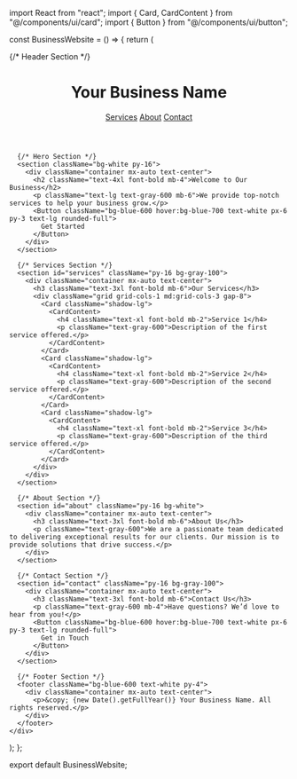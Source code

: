 import React from "react";
import { Card, CardContent } from "@/components/ui/card";
import { Button } from "@/components/ui/button";

const BusinessWebsite = () => {
  return (
    <div className="min-h-screen bg-gray-100">
      {/* Header Section */}
      <header className="bg-blue-600 text-white py-4">
        <div className="container mx-auto flex justify-between items-center">
          <h1 className="text-2xl font-bold">Your Business Name</h1>
          <nav className="space-x-4">
            <a href="#services" className="hover:underline">Services</a>
            <a href="#about" className="hover:underline">About</a>
            <a href="#contact" className="hover:underline">Contact</a>
          </nav>
        </div>
      </header>

      {/* Hero Section */}
      <section className="bg-white py-16">
        <div className="container mx-auto text-center">
          <h2 className="text-4xl font-bold mb-4">Welcome to Our Business</h2>
          <p className="text-lg text-gray-600 mb-6">We provide top-notch services to help your business grow.</p>
          <Button className="bg-blue-600 hover:bg-blue-700 text-white px-6 py-3 text-lg rounded-full">
            Get Started
          </Button>
        </div>
      </section>

      {/* Services Section */}
      <section id="services" className="py-16 bg-gray-100">
        <div className="container mx-auto text-center">
          <h3 className="text-3xl font-bold mb-6">Our Services</h3>
          <div className="grid grid-cols-1 md:grid-cols-3 gap-8">
            <Card className="shadow-lg">
              <CardContent>
                <h4 className="text-xl font-bold mb-2">Service 1</h4>
                <p className="text-gray-600">Description of the first service offered.</p>
              </CardContent>
            </Card>
            <Card className="shadow-lg">
              <CardContent>
                <h4 className="text-xl font-bold mb-2">Service 2</h4>
                <p className="text-gray-600">Description of the second service offered.</p>
              </CardContent>
            </Card>
            <Card className="shadow-lg">
              <CardContent>
                <h4 className="text-xl font-bold mb-2">Service 3</h4>
                <p className="text-gray-600">Description of the third service offered.</p>
              </CardContent>
            </Card>
          </div>
        </div>
      </section>

      {/* About Section */}
      <section id="about" className="py-16 bg-white">
        <div className="container mx-auto text-center">
          <h3 className="text-3xl font-bold mb-6">About Us</h3>
          <p className="text-gray-600">We are a passionate team dedicated to delivering exceptional results for our clients. Our mission is to provide solutions that drive success.</p>
        </div>
      </section>

      {/* Contact Section */}
      <section id="contact" className="py-16 bg-gray-100">
        <div className="container mx-auto text-center">
          <h3 className="text-3xl font-bold mb-6">Contact Us</h3>
          <p className="text-gray-600 mb-4">Have questions? We’d love to hear from you!</p>
          <Button className="bg-blue-600 hover:bg-blue-700 text-white px-6 py-3 text-lg rounded-full">
            Get in Touch
          </Button>
        </div>
      </section>

      {/* Footer Section */}
      <footer className="bg-blue-600 text-white py-4">
        <div className="container mx-auto text-center">
          <p>&copy; {new Date().getFullYear()} Your Business Name. All rights reserved.</p>
        </div>
      </footer>
    </div>
  );
};

export default BusinessWebsite;
